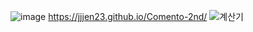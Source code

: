 ![image](https://github.com/user-attachments/assets/9b738503-4efd-4405-ac9b-a071e46c3ebc)
https://jjjen23.github.io/Comento-2nd/
![계산기](https://github.com/user-attachments/assets/61e8f95e-ee39-4b7a-8352-1d1807d70f7b)
